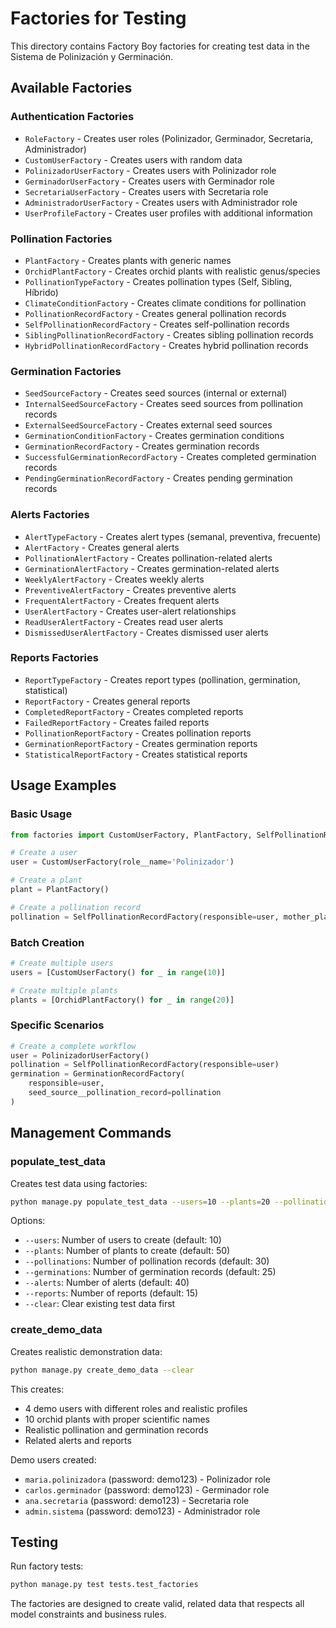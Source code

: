 # Factories for Testing

This directory contains Factory Boy factories for creating test data in the Sistema de Polinización y Germinación.

## Available Factories

### Authentication Factories
- `RoleFactory` - Creates user roles (Polinizador, Germinador, Secretaria, Administrador)
- `CustomUserFactory` - Creates users with random data
- `PolinizadorUserFactory` - Creates users with Polinizador role
- `GerminadorUserFactory` - Creates users with Germinador role
- `SecretariaUserFactory` - Creates users with Secretaria role
- `AdministradorUserFactory` - Creates users with Administrador role
- `UserProfileFactory` - Creates user profiles with additional information

### Pollination Factories
- `PlantFactory` - Creates plants with generic names
- `OrchidPlantFactory` - Creates orchid plants with realistic genus/species
- `PollinationTypeFactory` - Creates pollination types (Self, Sibling, Híbrido)
- `ClimateConditionFactory` - Creates climate conditions for pollination
- `PollinationRecordFactory` - Creates general pollination records
- `SelfPollinationRecordFactory` - Creates self-pollination records
- `SiblingPollinationRecordFactory` - Creates sibling pollination records
- `HybridPollinationRecordFactory` - Creates hybrid pollination records

### Germination Factories
- `SeedSourceFactory` - Creates seed sources (internal or external)
- `InternalSeedSourceFactory` - Creates seed sources from pollination records
- `ExternalSeedSourceFactory` - Creates external seed sources
- `GerminationConditionFactory` - Creates germination conditions
- `GerminationRecordFactory` - Creates germination records
- `SuccessfulGerminationRecordFactory` - Creates completed germination records
- `PendingGerminationRecordFactory` - Creates pending germination records

### Alerts Factories
- `AlertTypeFactory` - Creates alert types (semanal, preventiva, frecuente)
- `AlertFactory` - Creates general alerts
- `PollinationAlertFactory` - Creates pollination-related alerts
- `GerminationAlertFactory` - Creates germination-related alerts
- `WeeklyAlertFactory` - Creates weekly alerts
- `PreventiveAlertFactory` - Creates preventive alerts
- `FrequentAlertFactory` - Creates frequent alerts
- `UserAlertFactory` - Creates user-alert relationships
- `ReadUserAlertFactory` - Creates read user alerts
- `DismissedUserAlertFactory` - Creates dismissed user alerts

### Reports Factories
- `ReportTypeFactory` - Creates report types (pollination, germination, statistical)
- `ReportFactory` - Creates general reports
- `CompletedReportFactory` - Creates completed reports
- `FailedReportFactory` - Creates failed reports
- `PollinationReportFactory` - Creates pollination reports
- `GerminationReportFactory` - Creates germination reports
- `StatisticalReportFactory` - Creates statistical reports

## Usage Examples

### Basic Usage
```python
from factories import CustomUserFactory, PlantFactory, SelfPollinationRecordFactory

# Create a user
user = CustomUserFactory(role__name='Polinizador')

# Create a plant
plant = PlantFactory()

# Create a pollination record
pollination = SelfPollinationRecordFactory(responsible=user, mother_plant=plant)
```

### Batch Creation
```python
# Create multiple users
users = [CustomUserFactory() for _ in range(10)]

# Create multiple plants
plants = [OrchidPlantFactory() for _ in range(20)]
```

### Specific Scenarios
```python
# Create a complete workflow
user = PolinizadorUserFactory()
pollination = SelfPollinationRecordFactory(responsible=user)
germination = GerminationRecordFactory(
    responsible=user,
    seed_source__pollination_record=pollination
)
```

## Management Commands

### populate_test_data
Creates test data using factories:
```bash
python manage.py populate_test_data --users=10 --plants=20 --pollinations=15 --germinations=12 --alerts=25 --reports=5
```

Options:
- `--users`: Number of users to create (default: 10)
- `--plants`: Number of plants to create (default: 50)
- `--pollinations`: Number of pollination records (default: 30)
- `--germinations`: Number of germination records (default: 25)
- `--alerts`: Number of alerts (default: 40)
- `--reports`: Number of reports (default: 15)
- `--clear`: Clear existing test data first

### create_demo_data
Creates realistic demonstration data:
```bash
python manage.py create_demo_data --clear
```

This creates:
- 4 demo users with different roles and realistic profiles
- 10 orchid plants with proper scientific names
- Realistic pollination and germination records
- Related alerts and reports

Demo users created:
- `maria.polinizadora` (password: demo123) - Polinizador role
- `carlos.germinador` (password: demo123) - Germinador role
- `ana.secretaria` (password: demo123) - Secretaria role
- `admin.sistema` (password: demo123) - Administrador role

## Testing

Run factory tests:
```bash
python manage.py test tests.test_factories
```

The factories are designed to create valid, related data that respects all model constraints and business rules.